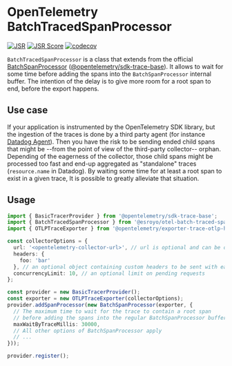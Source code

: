 # OpenTelemetry BatchTracedSpanProcessor

[![JSR](https://jsr.io/badges/@esroyo/otel-batch-traced-span-processor)](https://jsr.io/@esroyo/otel-batch-traced-span-processor) [![JSR Score](https://jsr.io/badges/@esroyo/otel-batch-traced-span-processor/score)](https://jsr.io/@esroyo/otel-batch-traced-span-processor) [![codecov](https://codecov.io/gh/esroyo/opentelemetry-batch-traced-span-processor/graph/badge.svg?token=W14KZ3R48H)](https://codecov.io/gh/esroyo/opentelemetry-batch-traced-span-processor)

`BatchTracedSpanProcessor` is a class that extends from the official [BatchSpanProcessor](https://www.npmjs.com/package/@opentelemetry/sdk-trace-base) ([@opentelemetry/sdk-trace-base](https://www.npmjs.com/package/@opentelemetry/sdk-trace-base)). It allows to wait for some time before adding the spans into the `BatchSpanProcessor` internal buffer. The intention of the delay is to give more room for a root span to end, before the export happens.

## Use case

If your application is instrumented by the OpenTelemetry SDK library, but the ingestion of the traces is done by a third party agent (for instance [Datadog Agent](https://docs.datadoghq.com/opentelemetry/#otlp-ingest-in-datadog-agent)). Then you have the risk to be sending ended child spans that might be --from the point of view of the third-party collector-- orphan. Depending of the eagerness of the collector, those child spans might be processed too fast and end-up aggregated as "standalone" traces (`resource.name` in Datadog). By waiting some time for at least a root span to exist in a given trace, It is possible to greatly alleviate that situation.
 
## Usage

```ts
import { BasicTracerProvider } from '@opentelemetry/sdk-trace-base';
import { BatchTracedSpanProcessor } from '@esroyo/otel-batch-traced-span-processor'; 
import { OTLPTraceExporter } from '@opentelemetry/exporter-trace-otlp-http';

const collectorOptions = {
  url: '<opentelemetry-collector-url>', // url is optional and can be omitted - default is http://localhost:4318/v1/traces
  headers: {
    foo: 'bar'
  }, // an optional object containing custom headers to be sent with each request will only work with http
  concurrencyLimit: 10, // an optional limit on pending requests
};

const provider = new BasicTracerProvider();
const exporter = new OTLPTraceExporter(collectorOptions);
provider.addSpanProcessor(new BatchSpanProcessor(exporter, {
  // The maximum time to wait for the trace to contain a root span
  // before adding the spans into the regular BatchSpanProcessor buffer
  maxWaitByTraceMillis: 30000,
  // All other options of BatchSpanProcessor apply
  // ...
}));

provider.register();
```

